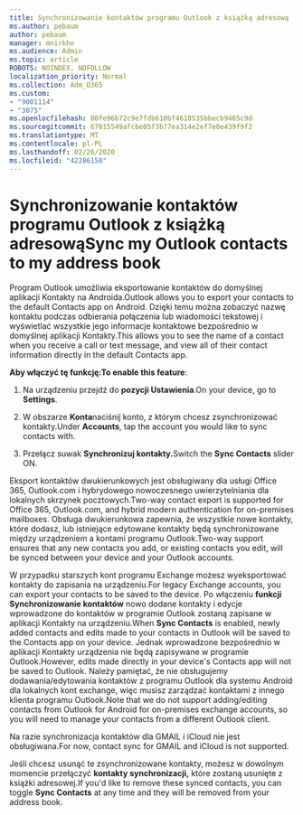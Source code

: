 ```yaml
---
title: Synchronizowanie kontaktów programu Outlook z książką adresową
ms.author: pebaum
author: pebaum
manager: mnirkhe
ms.audience: Admin
ms.topic: article
ROBOTS: NOINDEX, NOFOLLOW
localization_priority: Normal
ms.collection: Adm_O365
ms.custom:
- "9001114"
- "3075"
ms.openlocfilehash: 80fe96b72c9e7fdb610bf4618535bbecb9465c9d
ms.sourcegitcommit: 67015549afcbe05f3b77ea314e2ef7e0e439f9f2
ms.translationtype: MT
ms.contentlocale: pl-PL
ms.lasthandoff: 02/26/2020
ms.locfileid: "42286150"
---
```

# <a name="sync-my-outlook-contacts-to-my-address-book"></a><span data-ttu-id="5613d-102">Synchronizowanie kontaktów programu Outlook z książką adresową</span><span class="sxs-lookup"><span data-stu-id="5613d-102">Sync my Outlook contacts to my address book</span></span>

<span data-ttu-id="5613d-103">Program Outlook umożliwia eksportowanie kontaktów do domyślnej aplikacji Kontakty na Androida.</span><span class="sxs-lookup"><span data-stu-id="5613d-103">Outlook allows you to export your contacts to the default Contacts app on Android.</span></span> <span data-ttu-id="5613d-104">Dzięki temu można zobaczyć nazwę kontaktu podczas odbierania połączenia lub wiadomości tekstowej i wyświetlać wszystkie jego informacje kontaktowe bezpośrednio w domyślnej aplikacji Kontakty.</span><span class="sxs-lookup"><span data-stu-id="5613d-104">This allows you to see the name of a contact when you receive a call or text message, and view all of their contact information directly in the default Contacts app.</span></span>
 
<span data-ttu-id="5613d-105">**Aby włączyć tę funkcję:**</span><span class="sxs-lookup"><span data-stu-id="5613d-105">**To enable this feature**:</span></span>
 
1. <span data-ttu-id="5613d-106">Na urządzeniu przejdź do **pozycji Ustawienia**.</span><span class="sxs-lookup"><span data-stu-id="5613d-106">On your device, go to **Settings**.</span></span>

2. <span data-ttu-id="5613d-107">W obszarze **Konta**naciśnij konto, z którym chcesz zsynchronizować kontakty.</span><span class="sxs-lookup"><span data-stu-id="5613d-107">Under **Accounts**, tap the account you would like to sync contacts with.</span></span>

3. <span data-ttu-id="5613d-108">Przełącz suwak **Synchronizuj kontakty.**</span><span class="sxs-lookup"><span data-stu-id="5613d-108">Switch the **Sync Contacts** slider ON.</span></span>
 
<span data-ttu-id="5613d-109">Eksport kontaktów dwukierunkowych jest obsługiwany dla usługi Office 365, Outlook.com i hybrydowego nowoczesnego uwierzytelniania dla lokalnych skrzynek pocztowych.</span><span class="sxs-lookup"><span data-stu-id="5613d-109">Two-way contact export is supported for Office 365, Outlook.com, and hybrid modern authentication for on-premises mailboxes.</span></span> <span data-ttu-id="5613d-110">Obsługa dwukierunkowa zapewnia, że wszystkie nowe kontakty, które dodasz, lub istniejące edytowane kontakty będą synchronizowane między urządzeniem a kontami programu Outlook.</span><span class="sxs-lookup"><span data-stu-id="5613d-110">Two-way support ensures that any new contacts you add, or existing contacts you edit, will be synced between your device and your Outlook accounts.</span></span>
 
<span data-ttu-id="5613d-111">W przypadku starszych kont programu Exchange możesz wyeksportować kontakty do zapisania na urządzeniu.</span><span class="sxs-lookup"><span data-stu-id="5613d-111">For legacy Exchange accounts, you can export your contacts to be saved to the device.</span></span> <span data-ttu-id="5613d-112">Po włączeniu **funkcji Synchronizowanie kontaktów** nowo dodane kontakty i edycje wprowadzone do kontaktów w programie Outlook zostaną zapisane w aplikacji Kontakty na urządzeniu.</span><span class="sxs-lookup"><span data-stu-id="5613d-112">When **Sync Contacts** is enabled, newly added contacts and edits made to your contacts in Outlook will be saved to the Contacts app on your device.</span></span> <span data-ttu-id="5613d-113">Jednak wprowadzone bezpośrednio w aplikacji Kontakty urządzenia nie będą zapisywane w programie Outlook.</span><span class="sxs-lookup"><span data-stu-id="5613d-113">However, edits made directly in your device's Contacts app will not be saved to Outlook.</span></span> <span data-ttu-id="5613d-114">Należy pamiętać, że nie obsługujemy dodawania/edytowania kontaktów z programu Outlook dla systemu Android dla lokalnych kont exchange, więc musisz zarządzać kontaktami z innego klienta programu Outlook.</span><span class="sxs-lookup"><span data-stu-id="5613d-114">Note that we do not support adding/editing contacts from Outlook for Android for on-premises exchange accounts, so you will need to manage your contacts from a different Outlook client.</span></span>
 
<span data-ttu-id="5613d-115">Na razie synchronizacja kontaktów dla GMAIL i iCloud nie jest obsługiwana.</span><span class="sxs-lookup"><span data-stu-id="5613d-115">For now, contact sync for GMAIL and iCloud is not supported.</span></span>
 
<span data-ttu-id="5613d-116">Jeśli chcesz usunąć te zsynchronizowane kontakty, możesz w dowolnym momencie przełączyć **kontakty synchronizacji,** które zostaną usunięte z książki adresowej.</span><span class="sxs-lookup"><span data-stu-id="5613d-116">If you'd like to remove these synced contacts, you can toggle **Sync Contacts** at any time and they will be removed from your address book.</span></span>
